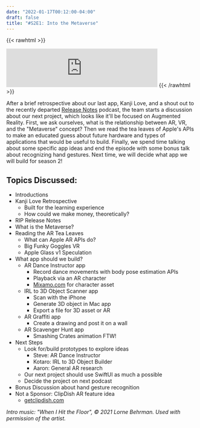 ```yaml
---
date: "2022-01-17T00:12:00-04:00"
draft: false 
title: "#S2E1: Into the Metaverse"
---
```


{{< rawhtml >}}
<iframe src="https://anchor.fm/side-project-spotlight/embed/episodes/S2E1-Into-the-Metaverse-e1cnrp1" height="102px" width="400px" frameborder="0" scrolling="no"></iframe>
{{< /rawhtml >}}

After a brief retrospective about our last app, Kanji Love, and a shout out to the recently departed [Release Notes](https://releasenotes.tv) podcast, the team starts a discussion about our next project, which looks like it'll be focused on Augmented Reality. First, we ask ourselves, what is the relationship between AR, VR, and the "Metaverse" concept? Then we read the tea leaves of Apple's APIs to make an educated guess about future hardware and types of applications that would be useful to build. Finally, we spend time talking about some specific app ideas and end the episode with some bonus talk about recognizing hand gestures. Next time, we will decide what app we will build for season 2!

## Topics Discussed:
- Introductions
- Kanji Love Retrospective
    - Built for the learning experience
    - How could we make money, theoretically?
- RIP Release Notes
- What is the Metaverse?
- Reading the AR Tea Leaves
    - What can Apple AR APIs do?
    - Big Funky Goggles VR
    - Apple Glass v1 Speculation
- What app should we build?
    - AR Dance Instructor  app
        - Record dance movements with body pose estimation APIs
        - Playback via an AR character
        - [Mixamo.com](https://www.mixamo.com) for character asset 
    - IRL to 3D Object Scanner app
        - Scan with the iPhone
        - Generate 3D object in Mac app
        - Export a file for 3D asset or AR
    - AR Graffiti app
        - Create a drawing and post it on a wall
    - AR Scavenger Hunt app
        - Smashing Crates animation FTW!
- Next Steps
    - Look for/build prototypes to explore ideas
        - Steve: AR Dance Instructor
        - Kotaro: IRL to 3D Object Builder
        - Aaron: General AR research
    - Our next project should use SwiftUI as much a possible
    - Decide the project on next podcast
- Bonus Discussion about hand gesture recognition
- Not a Sponsor: ClipDish AR feature idea
    - [getclipdish.com](https://getclipdish.com)

*Intro music: "When I Hit the Floor", © 2021 Lorne Behrman. Used with permission of the artist.*

